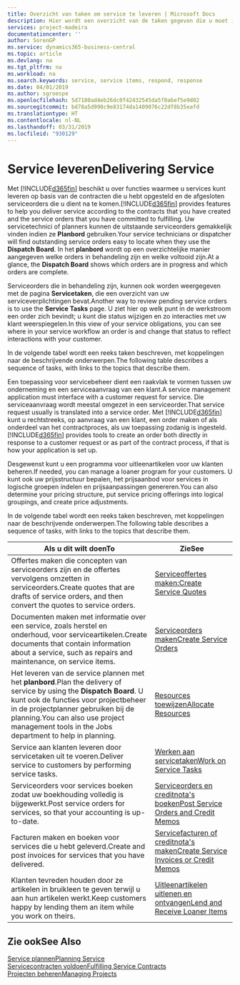 ```yaml
---
title: Overzicht van taken om service te leveren | Microsoft Docs
description: Hier wordt een overzicht van de taken gegeven die u moet instellen om ervoor te zorgen dat u kwaliteitsservice levert en afspraken met klanten nakomt.
services: project-madeira
documentationcenter: ''
author: SorenGP
ms.service: dynamics365-business-central
ms.topic: article
ms.devlang: na
ms.tgt_pltfrm: na
ms.workload: na
ms.search.keywords: service, service items, respond, response
ms.date: 04/01/2019
ms.author: sgroespe
ms.openlocfilehash: 5d7180ad4eb26dc0f42432545da5f0abef5e9d02
ms.sourcegitcommit: bd78a5d990c9e83174da1409076c22df8b35eafd
ms.translationtype: HT
ms.contentlocale: nl-NL
ms.lasthandoff: 03/31/2019
ms.locfileid: "930129"
---
```

# <a name="delivering-service"></a><span data-ttu-id="362dd-103">Service leveren</span><span class="sxs-lookup"><span data-stu-id="362dd-103">Delivering Service</span></span>
<span data-ttu-id="362dd-104">Met [!INCLUDE[d365fin](includes/d365fin_md.md)] beschikt u over functies waarmee u services kunt leveren op basis van de contracten die u hebt opgesteld en de afgesloten serviceorders die u dient na te komen.</span><span class="sxs-lookup"><span data-stu-id="362dd-104">[!INCLUDE[d365fin](includes/d365fin_md.md)] provides features to help you deliver service according to the contracts that you have created and the service orders that you have committed to fulfilling.</span></span> <span data-ttu-id="362dd-105">Uw servicetechnici of planners kunnen de uitstaande serviceorders gemakkelijk vinden indien ze **Planbord** gebruiken.</span><span class="sxs-lookup"><span data-stu-id="362dd-105">Your service technicians or dispatcher will find outstanding service orders easy to locate when they use the **Dispatch Board**.</span></span> <span data-ttu-id="362dd-106">In het **planbord** wordt op een overzichtelijke manier aangegeven welke orders in behandeling zijn en welke voltooid zijn.</span><span class="sxs-lookup"><span data-stu-id="362dd-106">At a glance, the **Dispatch Board** shows which orders are in progress and which orders are complete.</span></span>  
  
<span data-ttu-id="362dd-107">Serviceorders die in behandeling zijn, kunnen ook worden weergegeven met de pagina **Servicetaken**, die een overzicht van uw serviceverplichtingen bevat.</span><span class="sxs-lookup"><span data-stu-id="362dd-107">Another way to review pending service orders is to use the **Service Tasks** page.</span></span> <span data-ttu-id="362dd-108">U ziet hier op welk punt in de werkstroom een order zich bevindt; u kunt die status wijzigen en zo interacties met uw klant weerspiegelen.</span><span class="sxs-lookup"><span data-stu-id="362dd-108">In this view of your service obligations, you can see where in your service workflow an order is and change that status to reflect interactions with your customer.</span></span>  
  
<span data-ttu-id="362dd-109">In de volgende tabel wordt een reeks taken beschreven, met koppelingen naar de beschrijvende onderwerpen.</span><span class="sxs-lookup"><span data-stu-id="362dd-109">The following table describes a sequence of tasks, with links to the topics that describe them.</span></span>   

<span data-ttu-id="362dd-110">Een toepassing voor servicebeheer dient een raakvlak te vormen tussen uw onderneming en een serviceaanvraag van een klant.</span><span class="sxs-lookup"><span data-stu-id="362dd-110">A service management application must interface with a customer request for service.</span></span> <span data-ttu-id="362dd-111">Die serviceaanvraag wordt meestal omgezet in een serviceorder.</span><span class="sxs-lookup"><span data-stu-id="362dd-111">That service request usually is translated into a service order.</span></span> <span data-ttu-id="362dd-112">Met [!INCLUDE[d365fin](includes/d365fin_md.md)] kunt u rechtstreeks, op aanvraag van een klant, een order maken of als onderdeel van het contractproces, als uw toepassing zodanig is ingesteld.</span><span class="sxs-lookup"><span data-stu-id="362dd-112">[!INCLUDE[d365fin](includes/d365fin_md.md)] provides tools to create an order both directly in response to a customer request or as part of the contract process, if that is how your application is set up.</span></span>  
  
<span data-ttu-id="362dd-113">Desgewenst kunt u een programma voor uitleenartikelen voor uw klanten beheren.</span><span class="sxs-lookup"><span data-stu-id="362dd-113">If needed, you can manage a loaner program for your customers.</span></span> <span data-ttu-id="362dd-114">U kunt ook uw prijsstructuur bepalen, het prijsaanbod voor services in logische groepen indelen en prijsaanpassingen genereren.</span><span class="sxs-lookup"><span data-stu-id="362dd-114">You can also determine your pricing structure, put service pricing offerings into logical groupings, and create price adjustments.</span></span>  
  
<span data-ttu-id="362dd-115">In de volgende tabel wordt een reeks taken beschreven, met koppelingen naar de beschrijvende onderwerpen.</span><span class="sxs-lookup"><span data-stu-id="362dd-115">The following table describes a sequence of tasks, with links to the topics that describe them.</span></span>   
  
|<span data-ttu-id="362dd-116">**Als u dit wilt doen**</span><span class="sxs-lookup"><span data-stu-id="362dd-116">**To**</span></span>|<span data-ttu-id="362dd-117">**Zie**</span><span class="sxs-lookup"><span data-stu-id="362dd-117">**See**</span></span>|  
|------------|-------------|  
|<span data-ttu-id="362dd-118">Offertes maken die concepten van serviceorders zijn en de offertes vervolgens omzetten in serviceorders.</span><span class="sxs-lookup"><span data-stu-id="362dd-118">Create quotes that are drafts of service orders, and then convert the quotes to service orders.</span></span>|[<span data-ttu-id="362dd-119">Serviceoffertes maken:</span><span class="sxs-lookup"><span data-stu-id="362dd-119">Create Service Quotes</span></span>](service-how-to-create-service-quotes.md)|
|<span data-ttu-id="362dd-120">Documenten maken met informatie over een service, zoals herstel en onderhoud, voor serviceartikelen.</span><span class="sxs-lookup"><span data-stu-id="362dd-120">Create documents that contain information about a service, such as repairs and maintenance, on service items.</span></span>|[<span data-ttu-id="362dd-121">Serviceorders maken</span><span class="sxs-lookup"><span data-stu-id="362dd-121">Create Service Orders</span></span>](service-how-to-create-service-orders.md)|
|<span data-ttu-id="362dd-122">Het leveren van de service plannen met het **planbord**.</span><span class="sxs-lookup"><span data-stu-id="362dd-122">Plan the delivery of service by using the **Dispatch Board**.</span></span> <span data-ttu-id="362dd-123">U kunt ook de functies voor projectbeheer in de projectplanner gebruiken bij de planning.</span><span class="sxs-lookup"><span data-stu-id="362dd-123">You can also use project management tools in the Jobs department to help in planning.</span></span>|[<span data-ttu-id="362dd-124">Resources toewijzen</span><span class="sxs-lookup"><span data-stu-id="362dd-124">Allocate Resources</span></span>](service-how-to-allocate-resources.md)|  
|<span data-ttu-id="362dd-125">Service aan klanten leveren door servicetaken uit te voeren.</span><span class="sxs-lookup"><span data-stu-id="362dd-125">Deliver service to customers by performing service tasks.</span></span>|[<span data-ttu-id="362dd-126">Werken aan servicetaken</span><span class="sxs-lookup"><span data-stu-id="362dd-126">Work on Service Tasks</span></span>](service-how-to-work-on-service-tasks.md)|  
|<span data-ttu-id="362dd-127">Serviceorders voor services boeken zodat uw boekhouding volledig is bijgewerkt.</span><span class="sxs-lookup"><span data-stu-id="362dd-127">Post service orders for services, so that your accounting is up-to-date.</span></span>|[<span data-ttu-id="362dd-128">Serviceorders en creditnota's boeken</span><span class="sxs-lookup"><span data-stu-id="362dd-128">Post Service Orders and Credit Memos</span></span>](service-how-to-post-service-orders.md)|  
|<span data-ttu-id="362dd-129">Facturen maken en boeken voor services die u hebt geleverd.</span><span class="sxs-lookup"><span data-stu-id="362dd-129">Create and post invoices for services that you have delivered.</span></span>|[<span data-ttu-id="362dd-130">Servicefacturen of creditnota's maken</span><span class="sxs-lookup"><span data-stu-id="362dd-130">Create Service Invoices or Credit Memos</span></span>](service-how-create-invoices.md)|  
|<span data-ttu-id="362dd-131">Klanten tevreden houden door ze artikelen in bruikleen te geven terwijl u aan hun artikelen werkt.</span><span class="sxs-lookup"><span data-stu-id="362dd-131">Keep customers happy by lending them an item while you work on theirs.</span></span>| [<span data-ttu-id="362dd-132">Uitleenartikelen uitlenen en ontvangen</span><span class="sxs-lookup"><span data-stu-id="362dd-132">Lend and Receive Loaner Items</span></span>](service-how-to-lend-receive-loaners.md)|
  
## <a name="see-also"></a><span data-ttu-id="362dd-133">Zie ook</span><span class="sxs-lookup"><span data-stu-id="362dd-133">See Also</span></span>  
[<span data-ttu-id="362dd-134">Service plannen</span><span class="sxs-lookup"><span data-stu-id="362dd-134">Planning Service</span></span>](service-plan-service.md)  
[<span data-ttu-id="362dd-135">Servicecontracten voldoen</span><span class="sxs-lookup"><span data-stu-id="362dd-135">Fulfilling Service Contracts</span></span>](service-fulfill-service-contracts.md)  
[<span data-ttu-id="362dd-136">Projecten beheren</span><span class="sxs-lookup"><span data-stu-id="362dd-136">Managing Projects</span></span>](projects-manage-projects.md)  
